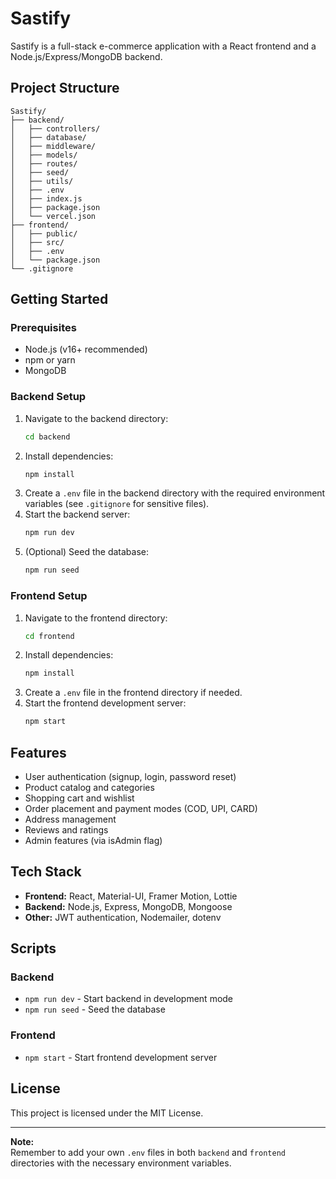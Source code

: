 # Sastify

Sastify is a full-stack e-commerce application with a React frontend and a Node.js/Express/MongoDB backend.

## Project Structure

```
Sastify/
├── backend/
│   ├── controllers/
│   ├── database/
│   ├── middleware/
│   ├── models/
│   ├── routes/
│   ├── seed/
│   ├── utils/
│   ├── .env
│   ├── index.js
│   ├── package.json
│   └── vercel.json
├── frontend/
│   ├── public/
│   ├── src/
│   ├── .env
│   └── package.json
└── .gitignore
```

## Getting Started

### Prerequisites

- Node.js (v16+ recommended)
- npm or yarn
- MongoDB

### Backend Setup

1. Navigate to the backend directory:
    ```sh
    cd backend
    ```
2. Install dependencies:
    ```sh
    npm install
    ```
3. Create a `.env` file in the backend directory with the required environment variables (see `.gitignore` for sensitive files).
4. Start the backend server:
    ```sh
    npm run dev
    ```
5. (Optional) Seed the database:
    ```sh
    npm run seed
    ```

### Frontend Setup

1. Navigate to the frontend directory:
    ```sh
    cd frontend
    ```
2. Install dependencies:
    ```sh
    npm install
    ```
3. Create a `.env` file in the frontend directory if needed.
4. Start the frontend development server:
    ```sh
    npm start
    ```

## Features

- User authentication (signup, login, password reset)
- Product catalog and categories
- Shopping cart and wishlist
- Order placement and payment modes (COD, UPI, CARD)
- Address management
- Reviews and ratings
- Admin features (via isAdmin flag)

## Tech Stack

- **Frontend:** React, Material-UI, Framer Motion, Lottie
- **Backend:** Node.js, Express, MongoDB, Mongoose
- **Other:** JWT authentication, Nodemailer, dotenv

## Scripts

### Backend

- `npm run dev` - Start backend in development mode
- `npm run seed` - Seed the database

### Frontend

- `npm start` - Start frontend development server

## License

This project is licensed under the MIT License.

---

**Note:**  
Remember to add your own `.env` files in both `backend` and `frontend` directories with the necessary environment variables.
